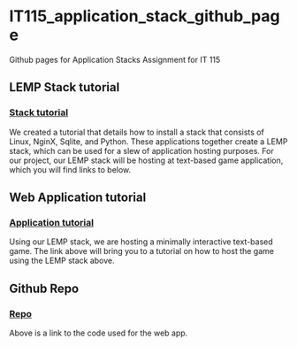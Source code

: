 # IT115_application_stack_github_page
Github pages for Application Stacks Assignment for IT 115

## LEMP Stack tutorial

### [Stack tutorial](https://docs.google.com/document/d/12cpMmUJecI-CJ8xCB3XXAeFqRcbnCBgimqDLBulxnuY/edit?usp=sharing)
We created a tutorial that details how to install a stack that consists of Linux, NginX, Sqlite, and Python. These applications together create a LEMP stack, which can be used for a slew of application hosting purposes. For our project, our LEMP stack will be hosting at text-based game application, which you will find links to below. 

## Web Application tutorial

### [Application tutorial]()
Using our LEMP stack, we are hosting a minimally interactive text-based game. The link above will bring you to a tutorial on how to host the game using the LEMP stack above. 

## Github Repo

### [Repo](https://github.com/marioeyoung/adarkroomit115)
Above is a link to the code used for the web app. 

